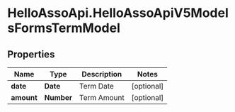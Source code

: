 # HelloAssoApi.HelloAssoApiV5ModelsFormsTermModel

## Properties

Name | Type | Description | Notes
------------ | ------------- | ------------- | -------------
**date** | **Date** | Term Date | [optional] 
**amount** | **Number** | Term Amount | [optional] 


